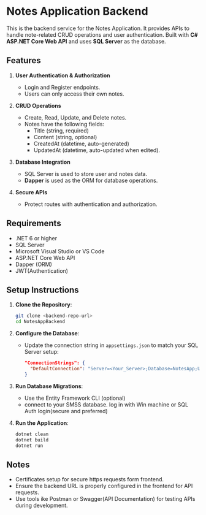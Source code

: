 # Notes Application Backend

This is the backend service for the Notes Application. It provides APIs to handle note-related CRUD operations and user authentication. 
Built with **C# ASP.NET Core Web API** and uses **SQL Server** as the database.


## Features

1. **User Authentication & Authorization**
   - Login and Register endpoints.
   - Users can only access their own notes.

2. **CRUD Operations**
   - Create, Read, Update, and Delete notes.
   - Notes have the following fields:
     - Title (string, required)
     - Content (string, optional)
     - CreatedAt (datetime, auto-generated)
     - UpdatedAt (datetime, auto-updated when edited).

3. **Database Integration**
   - SQL Server is used to store user and notes data.
   - **Dapper** is used as the ORM for database operations.

4. **Secure APIs**
   - Protect routes with authentication and authorization.

## Requirements

- .NET 6 or higher
- SQL Server
- Microsoft Visual Studio or VS Code
- ASP.NET Core Web API
- Dapper (ORM)
- JWT(Authentication)

## Setup Instructions

1. **Clone the Repository**:
   ```bash
   git clone <backend-repo-url>
   cd NotesAppBackend
   ```

2. **Configure the Database**:
   - Update the connection string in `appsettings.json` to match your SQL Server setup:
     ```json
     "ConnectionStrings": {
       "DefaultConnection": "Server=<Your_Server>;Database=NotesApp;User Id=<Your_Username>;Password=<Your_Password>;"
     }
     ```

3. **Run Database Migrations**:
   - Use the Entity Framework CLI (optional)
   - connect to your SMSS database. 
    log in with Win machine or SQL Auth      login(secure and preferred)

4. **Run the Application**:
   ```bash
   dotnet clean
   dotnet build
   dotnet run
   ```

## Notes
- Certificates setup for secure https requests form frontend. 
- Ensure the backend URL is properly configured in the frontend for API requests.
- Use tools ike Postman or Swagger(API Documentation) for testing APIs during development.

